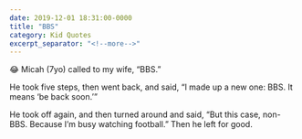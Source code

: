 ```yaml
---
date: 2019-12-01 18:31:00-0000
title: "BBS"
category: Kid Quotes
excerpt_separator: "<!--more-->"
---
```


😂 Micah (7yo) called to my wife, “BBS.”

He took five steps, then went back, and said, “I made up a new one: BBS. It means ‘be back soon.’”

He took off again, and then turned around and said, “But this case, non-BBS. Because I’m busy watching football.” Then he left for good.
<!--more-->
